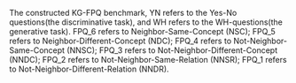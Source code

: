 The constructed KG-FPQ benchmark, YN refers to the Yes-No questions(the discriminative task), and WH refers to the WH-questions(the generative task).
FPQ_6 refers to  Neighbor-Same-Concept (NSC); FPQ_5 refers to Neighbor-Different-Concept (NDC); FPQ_4 refers to Not-Neighbor-Same-Concept (NNSC); FPQ_3 refers to Not-Neighbor-Different-Concept (NNDC); FPQ_2 refers to Not-Neighbor-Same-Relation (NNSR); FPQ_1 refers to Not-Neighbor-Different-Relation (NNDR).

